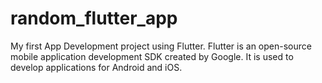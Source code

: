 # random_flutter_app
My first App Development project using Flutter.
Flutter is an open-source mobile application development SDK created by Google. It is used to develop applications for Android and iOS.
